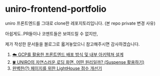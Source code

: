 # uniro-frontend-portfolio
uniro 프론트엔드를 그대로 clone한 레포지토리입니다. (본 repo private 변경 사유)

아쉽게도..PR들이나 코멘트들은 보여드릴 수 없지만,

제가 작성한 문서들을 블로그로 옯겨놓았으니 참고해주시면 감사하겠습니다.

1. [☁️ GCP를 활용한 프론트엔드 배포 방식 및 내부 아키텍쳐 설계](https://peterpark0506.notion.site/UNIRO-GCP-27bd3e8fe84c803ea28ef907e9586df2?source=copy_link)
2. [🍀 UNIRO의 자연스러운 로딩 화면, 어떤 원리일까? (Suspense 활용하기)](https://peterpark0506.notion.site/UNIRO-UNIRO-Suspense-27bd3e8fe84c8080b1d2f7a4cb49dd88)
3. [완벽한(?) 페이지를 위한 LightHouse 점수 개선기](https://peterpark0506.notion.site/UNIRO-LightHouse-27bd3e8fe84c803b9469d752006b97c0)
